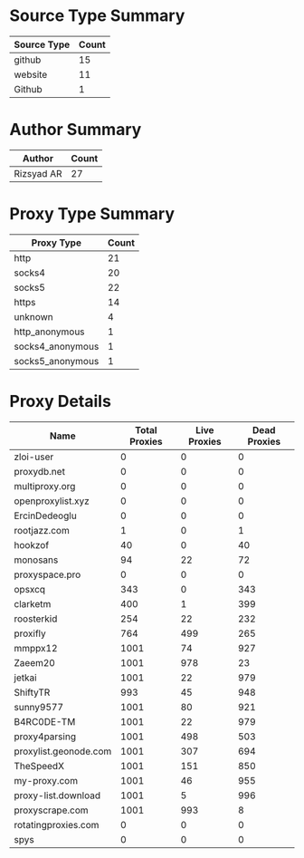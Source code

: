 # Source Type Summary

| Source Type | Count |
|-------------|-------|
| github | 15 |
| website | 11 |
| Github | 1 |


# Author Summary

| Author | Count |
|--------|-------|
| Rizsyad AR | 27 |


# Proxy Type Summary

| Proxy Type | Count |
|------------|-------|
| http | 21 |
| socks4 | 20 |
| socks5 | 22 |
| https | 14 |
| unknown | 4 |
| http_anonymous | 1 |
| socks4_anonymous | 1 |
| socks5_anonymous | 1 |


# Proxy Details

| Name | Total Proxies | Live Proxies | Dead Proxies |
|------|---------------|--------------|---------------|
| zloi-user | 0 | 0 | 0 |
| proxydb.net | 0 | 0 | 0 |
| multiproxy.org | 0 | 0 | 0 |
| openproxylist.xyz | 0 | 0 | 0 |
| ErcinDedeoglu | 0 | 0 | 0 |
| rootjazz.com | 1 | 0 | 1 |
| hookzof | 40 | 0 | 40 |
| monosans | 94 | 22 | 72 |
| proxyspace.pro | 0 | 0 | 0 |
| opsxcq | 343 | 0 | 343 |
| clarketm | 400 | 1 | 399 |
| roosterkid | 254 | 22 | 232 |
| proxifly | 764 | 499 | 265 |
| mmppx12 | 1001 | 74 | 927 |
| Zaeem20 | 1001 | 978 | 23 |
| jetkai | 1001 | 22 | 979 |
| ShiftyTR | 993 | 45 | 948 |
| sunny9577 | 1001 | 80 | 921 |
| B4RC0DE-TM | 1001 | 22 | 979 |
| proxy4parsing | 1001 | 498 | 503 |
| proxylist.geonode.com | 1001 | 307 | 694 |
| TheSpeedX | 1001 | 151 | 850 |
| my-proxy.com | 1001 | 46 | 955 |
| proxy-list.download | 1001 | 5 | 996 |
| proxyscrape.com | 1001 | 993 | 8 |
| rotatingproxies.com | 0 | 0 | 0 |
| spys | 0 | 0 | 0 |

